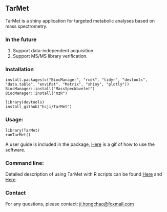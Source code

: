 ## TarMet
TarMet is a shiny application for targeted metabolic analyses based on mass spectrometry.


### In the future
1. Support data-independent acquisition.
2. Support MS/MS library verification.

### Installation  

	install.packages(c("BiocManager", "rcdk", "tidyr", "devtools", "data.table", "enviPat", "Matrix", "shiny", "plotly"))
	BiocManager::install("MassSpecWavelet")
	BiocManager::install("mzR")
	
	library(devtools)
	install_github("hcji/TarMet")

### Usage:

	library(TarMet)
	runTarMet()
	
  A user guide is included in the package, [Here](https://github.com/hcji/TarMet/releases/download/v1.1.1/TarMet.gif) is a gif of how to use the software.

### Command line:

  Detailed description of using TarMet with R scripts can be found [Here](https://github.com/hcji/TarMet/blob/master/vignettes/TarMetCL.Rmd) and [Here](https://rpubs.com/jihongchao/TarMetCL).
  
### Contact
  For any questions, please contact:  ji.hongchao@foxmail.com
